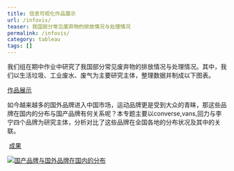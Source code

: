 ```yaml
---
title: 信息可视化作品展示
url: /infovis/
teaser: 我国部分常见废弃物的排放情况与处理情况
permalink: /infovis/
category: tableau
tags: []
---
```


我们组在期中作业中研究了我国部分常见废弃物的排放情况与处理情况。其中，我们以生活垃圾、工业废水、废气为主要研究主体，整理数据并制成以下图表。

  [作品展示](https://yejiejie.github.io/the-middle-project/index.html)


如今越来越多的国外品牌进入中国市场，运动品牌更是受到大众的青睐，那这些品牌在国内的分布与国产品牌有何关系呢？本专题主要以converse,vans,回力与李宁四个品牌为研究主体，分析对比了这些品牌在全国各地的分布状况及其中的关联。

  [成果](https://public.tableau.com/views/_18206/sheet0?:embed=y&:display_count=yes&publish=yes)

<div class='tableauPlaceholder' id='viz1515258691799' style='position: relative'><noscript><a href='#'><img alt='国产品牌与国外品牌在国内的分布                                                                                                                                                                                  ' src='https:&#47;&#47;public.tableau.com&#47;static&#47;images&#47;4G&#47;4GF3HKKF6&#47;1_rss.png' style='border: none' /></a></noscript><object class='tableauViz'  style='display:none;'><param name='host_url' value='https%3A%2F%2Fpublic.tableau.com%2F' /> <param name='embed_code_version' value='3' /> <param name='path' value='shared&#47;4GF3HKKF6' /> <param name='toolbar' value='yes' /><param name='static_image' value='https:&#47;&#47;public.tableau.com&#47;static&#47;images&#47;4G&#47;4GF3HKKF6&#47;1.png' /> <param name='animate_transition' value='yes' /><param name='display_static_image' value='yes' /><param name='display_spinner' value='yes' /><param name='display_overlay' value='yes' /><param name='display_count' value='yes' /></object></div>                <script type='text/javascript'>                    var divElement = document.getElementById('viz1515258691799');                    var vizElement = divElement.getElementsByTagName('object')[0];                    vizElement.style.width='1016px';vizElement.style.height='991px';                    var scriptElement = document.createElement('script');                    scriptElement.src = 'https://public.tableau.com/javascripts/api/viz_v1.js';                    vizElement.parentNode.insertBefore(scriptElement, vizElement);                </script>
